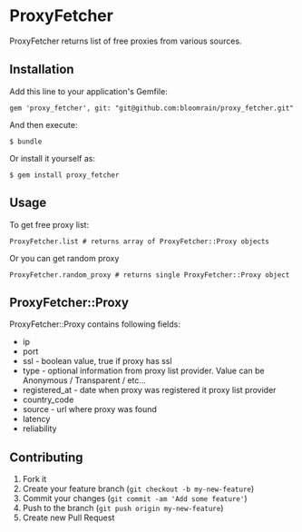# ProxyFetcher

ProxyFetcher returns list of free proxies from various sources.

## Installation

Add this line to your application's Gemfile:

    gem 'proxy_fetcher', git: "git@github.com:bloomrain/proxy_fetcher.git"

And then execute:

    $ bundle

Or install it yourself as:

    $ gem install proxy_fetcher

## Usage

To get free proxy list:
  
    ProxyFetcher.list # returns array of ProxyFetcher::Proxy objects

Or you can get random proxy

    ProxyFetcher.random_proxy # returns single ProxyFetcher::Proxy object

## ProxyFetcher::Proxy

ProxyFetcher::Proxy contains following fields:
* ip
* port
* ssl - boolean value, true if proxy has ssl
* type - optional information from proxy list provider. Value can be Anonymous / Transparent / etc...
* registered_at - date when proxy was registered it proxy list provider
* country_code
* source - url where proxy was found
* latency
* reliability


## Contributing

1. Fork it
2. Create your feature branch (`git checkout -b my-new-feature`)
3. Commit your changes (`git commit -am 'Add some feature'`)
4. Push to the branch (`git push origin my-new-feature`)
5. Create new Pull Request
